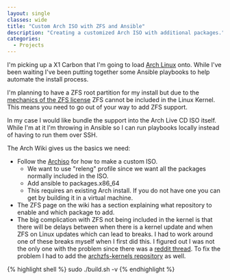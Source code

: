 ```yaml
---
layout: single
classes: wide
title: "Custom Arch ISO with ZFS and Ansible"
description: "Creating a customized Arch ISO with additional packages."
categories:
  - Projects
---
```

I'm picking up a X1 Carbon that I'm going to load [Arch Linux](https://www.archlinux.org/) onto. While I've been waiting I've been putting together some Ansible playbooks to help automate the install process.

I'm planning to have a ZFS root partition for my install but due to the [mechanics of the ZFS license](https://marc.info/?l=linux-kernel&m=154714516832389&w=2) ZFS cannot be included in the Linux Kernel. This means you need to go out of your way to add ZFS support. 

In my case I would like bundle the support into the Arch Live CD ISO itself. While I'm at it I'm throwing in Ansible so I can run playbooks locally instead of having to run them over SSH.

The Arch Wiki gives us the basics we need:
 * Follow the [Archiso](https://wiki.archlinux.org/index.php/Archiso) for how to make a custom ISO.
   * We want to use "releng" profile since we want all the packages normally included in the ISO.
   * Add ansible to packages.x86_64
   * This requires an existing Arch install. If you do not have one you can get by building it in a virtual machine.
 * The ZFS page on the wiki has a section explaining what repository to enable and which package to add.
  * The big complication with ZFS not being included in the kernel is that there will be delays between when there is a kernel update and when ZFS on Linux updates which can lead to breaks. I had to work around one of these breaks myself when I first did this. I figured out I was not the only one with the problem since there was a [reddit thread](https://old.reddit.com/r/archlinux/comments/e06kzz/cannot_update_kernel_and_packages_because_of/). To fix the problem I had to add the [archzfs-kernels repository](https://wiki.archlinux.org/index.php/Unofficial_user_repositories#archzfs-kernels) as well.


{% highlight shell %}
sudo ./build.sh -v
{% endhighlight %}
